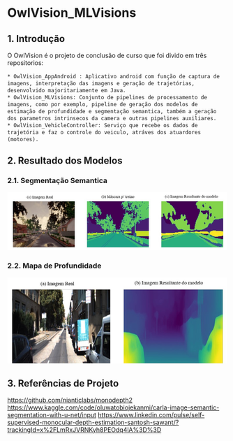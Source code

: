 # OwlVision_MLVisions

## 1. Introdução

O OwlVision é o projeto de conclusão de curso que foi divido em três repositorios: 

    * OwlVision_AppAndroid : Aplicativo android com função de captura de imagens, interpretação das imagens e geração de trajetórias, desenvolvido majoritariamente em Java.
    * OwlVision_MLVisions: Conjunto de pipelines de processamento de imagens, como por exemplo, pipeline de geração dos modelos de estimação de profundidade e segmentação semantica, também a geração dos parametros intrinsecos da camera e outras pipelines auxiliares.
    * OwlVision_VehicleController: Serviço que recebe os dados de trajetória e faz o controle do veiculo, atráves dos atuardores (motores).
   
## 2. Resultado dos Modelos

### 2.1. Segmentação Semantica

![Alt text](image-1.png)

### 2.2. Mapa de Profundidade

![Alt text](image.png)

## 3. Referências de Projeto

https://github.com/nianticlabs/monodepth2
https://www.kaggle.com/code/oluwatobiojekanmi/carla-image-semantic-segmentation-with-u-net/input
https://www.linkedin.com/pulse/self-supervised-monocular-depth-estimation-santosh-sawant/?trackingId=x%2FLmRxJVRNKyh8PEOdq4lA%3D%3D 
